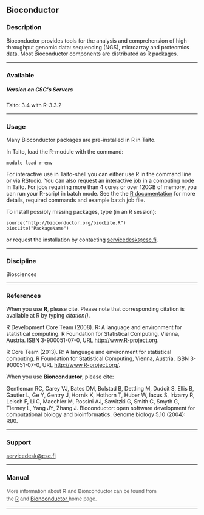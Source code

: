 ## Bioconductor

### Description

Bioconductor  provides tools  for  the analysis  and comprehension  of
high-throughput  genomic   data:  sequencing  (NGS),   microarray  and
proteomics  data. Most  Bioconductor components  are distributed  as R
packages.

------------------------------------------------------------------------

### Available

##### Version on CSC's Servers

Taito: 3.4 with R-3.3.2

------------------------------------------------------------------------

### Usage

Many Bioconductor packages are pre-installed in R in Taito. 

In Taito, load the R-module with the command:

~~~~
module load r-env
~~~~

For interactive use in Taito-shell you can either use R in the command
line or  via RStudio.  You can  also request an  interactive job  in a
computing node in Taito. For jobs  requiring more than 4 cores or over
120GB of  memory, you  can run  your R-script in  batch mode.  See the
the [R documentation] for more details,  required commands and example
batch job file.

To install  possibly missing  packages, type  (in an  R session):<span
style="margin: 0px; padding: 0px; font-family: monospace;"> </span>

~~~~
source("http://bioconductor.org/biocLite.R")
biocLite("PackageName")
~~~~

or request the installation by contacting <servicedesk@csc.fi>.

------------------------------------------------------------------------

### Discipline

Biosciences  

------------------------------------------------------------------------

### References

When  you  use **R**,  please  cite. Please  note  that  corresponding
citation is available at R by typing *citation()*.

R  Development Core  Team (2008).  R: A  language and  environment for
statistical computing. R Foundation for Statistical Computing, Vienna,
Austria. ISBN 3-900051-07-0, URL http://www.R-project.org.

R  Core Team  (2013). R:  A language  and environment  for statistical
computing.   R   Foundation   for   Statistical   Computing,   Vienna,
Austria. ISBN 3-900051-07-0, URL http://www.R-project.org/.

When you use **Bionconductor**, please cite:

Gentleman RC,  Carey VJ, Bates  DM, Bolstad  B, Dettling M,  Dudoit S,
Ellis B,  Gautier L,  Ge Y, Gentry  J, Hornik K,  Hothorn T,  Huber W,
Iacus S, Irizarry R, Leisch F,  Li C, Maechler M, Rossini AJ, Sawitzki
G, Smith C,  Smyth G, Tierney L, Yang JY,  Zhang J. Bioconductor: open
software     development     for     computational     biology     and
bioinformatics. Genome biology 5.10 (2004): R80.

------------------------------------------------------------------------

### Support

servicedesk@csc.fi

------------------------------------------------------------------------

### Manual

<span style="color:  rgb(85, 85, 85); font-family:  Arial, sans-serif;
font-size:  14px; line-height:  20px;">More  information  about R  and
Bionconductor  can  be  found from  the </span>[R]<span  style="color:
rgb(85,  85, 85);  font-family:  Arial,  sans-serif; font-size:  14px;
line-height:   20px;"> and </span>[Bionconductor ]<span  style="color:
rgb(85,  85, 85);  font-family:  Arial,  sans-serif; font-size:  14px;
line-height: 20px;">home page.</span>

------------------------------------------------------------------------

  [R documentation]: https://research.csc.fi/-/r
  [R]: http://cran.r-project.org/
  [Bionconductor ]: http://www.bioconductor.org/
